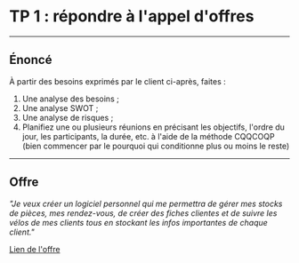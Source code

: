 # TP 1 : répondre à l'appel d'offres

---

## Énoncé

À partir des besoins exprimés par le client ci-après, faites : 

1. Une analyse des besoins ;
2. Une analyse SWOT ;
3. Une analyse de risques ;
4. Planifiez une ou plusieurs réunions en précisant les objectifs, l'ordre du jour, les participants, la durée, etc. à l'aide de la méthode CQQCOQP (bien commencer par le pourquoi qui conditionne plus ou moins le reste)

---

## Offre

*"Je veux créer un logiciel personnel qui me permettra de gérer mes stocks de pièces, mes rendez-vous, de créer des fiches clientes et de suivre les vélos de mes clients tous en stockant les infos importantes de chaque client."*

[Lien de l'offre](https://www.codeur.com/projects/392247-logiciel-qui-permettra-de-suivre-la-vente-et-reparation-des-velo)